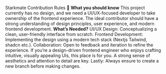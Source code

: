 Starkmate Contribution Rules 🎸
**What you should know**
This project currently has no design, and we need a UI/UX-focused developer to take ownership of the frontend experience. The ideal contributor should have a strong understanding of design principles, user experience, and modern frontend development.
**What’s Needed?**
UI/UX Design: Conceptualizing a clean, user-friendly interface from scratch.
Frontend Development: Implementing the design using a modern tech stack (Nextjs Tailwind, shadcn etc.).
Collaboration: Open to feedback and iteration to refine the experience.
If you’re a design-driven frontend engineer who enjoys crafting intuitive, visually appealing UIs, this place is for you. A strong sense of aesthetics and attention to detail are key.
Lastly: Always ensure to create a new branch before making changes.
